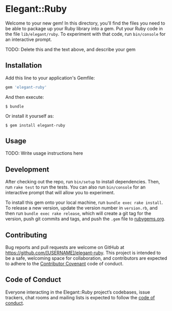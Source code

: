 # Elegant::Ruby

Welcome to your new gem! In this directory, you'll find the files you need to be able to package up your Ruby library into a gem. Put your Ruby code in the file `lib/elegant/ruby`. To experiment with that code, run `bin/console` for an interactive prompt.

TODO: Delete this and the text above, and describe your gem

## Installation

Add this line to your application's Gemfile:

```ruby
gem 'elegant-ruby'
```

And then execute:

    $ bundle

Or install it yourself as:

    $ gem install elegant-ruby

## Usage

TODO: Write usage instructions here

## Development

After checking out the repo, run `bin/setup` to install dependencies. Then, run `rake test` to run the tests. You can also run `bin/console` for an interactive prompt that will allow you to experiment.

To install this gem onto your local machine, run `bundle exec rake install`. To release a new version, update the version number in `version.rb`, and then run `bundle exec rake release`, which will create a git tag for the version, push git commits and tags, and push the `.gem` file to [rubygems.org](https://rubygems.org).

## Contributing

Bug reports and pull requests are welcome on GitHub at https://github.com/[USERNAME]/elegant-ruby. This project is intended to be a safe, welcoming space for collaboration, and contributors are expected to adhere to the [Contributor Covenant](http://contributor-covenant.org) code of conduct.

## Code of Conduct

Everyone interacting in the Elegant::Ruby project’s codebases, issue trackers, chat rooms and mailing lists is expected to follow the [code of conduct](https://github.com/[USERNAME]/elegant-ruby/blob/master/CODE_OF_CONDUCT.md).
